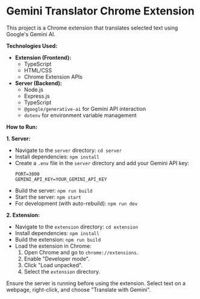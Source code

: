 # Gemini Translator Chrome Extension

This project is a Chrome extension that translates selected text using Google's Gemini AI.

**Technologies Used:**

*   **Extension (Frontend):**
    *   TypeScript
    *   HTML/CSS
    *   Chrome Extension APIs
*   **Server (Backend):**
    *   Node.js
    *   Express.js
    *   TypeScript
    *   `@google/generative-ai` for Gemini API interaction
    *   `dotenv` for environment variable management

**How to Run:**

**1. Server:**

   *   Navigate to the `server` directory: `cd server`
   *   Install dependencies: `npm install`
   *   Create a `.env` file in the `server` directory and add your Gemini API key:
        ```env
        PORT=3000
        GEMINI_API_KEY=YOUR_GEMINI_API_KEY
        ```
   *   Build the server: `npm run build`
   *   Start the server: `npm start`
   *   For development (with auto-rebuild): `npm run dev`

**2. Extension:**

   *   Navigate to the `extension` directory: `cd extension`
   *   Install dependencies: `npm install`
   *   Build the extension: `npm run build`
   *   Load the extension in Chrome:
        1.  Open Chrome and go to `chrome://extensions`.
        2.  Enable "Developer mode".
        3.  Click "Load unpacked".
        4.  Select the `extension` directory.

Ensure the server is running before using the extension. Select text on a webpage, right-click, and choose "Translate with Gemini".

